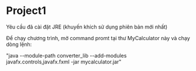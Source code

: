 # Project1
<p>Yêu cầu đã cài đặt JRE (khuyến khích sử dụng phiên bản mới nhất)<p>
<p>Để chạy chương trình, mở command promt tại thư MyCalculator này và chạy dòng lệnh: <p>
"java --module-path converter_lib --add-modules javafx.controls,javafx.fxml -jar mycalculator.jar"
